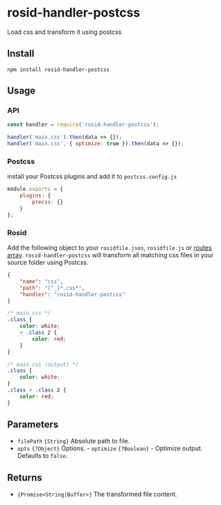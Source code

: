 # rosid-handler-postcss

Load css and transform it using postcss

## Install

```
npm install rosid-handler-postcss
```

## Usage

### API

```js
const handler = require('rosid-handler-postcss');

handler('main.css').then(data => {});
handler('main.css', { optimize: true }).then(data => {});
```

### Postcss

install your Postcss plugins and add it to `postcss.config.js`

```js
module.exports = {
	plugins: {
		precss: {}
	}
};
```

### Rosid

Add the following object to your `rosidfile.json`, `rosidfile.js` or [routes array](https://github.com/electerious/Rosid/blob/master/docs/Routes.md). `rosid-handler-postcss` will transform all matching css files in your source folder using Postcss.

```json
{
	"name": "css",
	"path": "[^_]*.css*",
	"handler": "rosid-handler-postcss"
}
```

```css
/* main.css */
.class {
	color: white;
	+ .class 2 {
		color: red;
	}
}
```

```css
/* main.css (output) */
.class {
	color: white;
}
.class + .class 2 {
	color: red;
}
```

## Parameters

- `filePath` `{String}` Absolute path to file.
- `opts` `{?Object}` Options. - `optimize` `{?Boolean}` - Optimize output. Defaults to `false`.

## Returns

- `{Promise<String|Buffer>}` The transformed file content.
